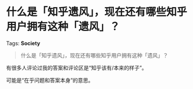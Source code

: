 # 什么是「知乎遗风」，现在还有哪些知乎用户拥有这种「遗风」？

Tags: **Society**

> 什么是「知乎遗风」，现在还有哪些知乎用户拥有这种「遗风」？

有很多人评论过我的答案和评论区是“知乎该有/本来的样子”。

可能是“在乎问题和答案本身”的意思。



